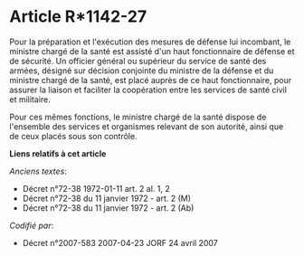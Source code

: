 # Article R*1142-27

Pour la préparation et l'exécution des mesures de défense lui incombant, le ministre chargé de la santé est assisté d'un haut
fonctionnaire de défense et de sécurité. Un officier général ou supérieur du service de santé des armées, désigné sur
décision conjointe du ministre de la défense et du ministre chargé de la santé, est placé auprès de ce haut fonctionnaire,
pour assurer la liaison et faciliter la coopération entre les services de santé civil et militaire.

Pour ces mêmes fonctions, le ministre chargé de la santé dispose de l'ensemble des services et organismes relevant de son
autorité, ainsi que de ceux placés sous son contrôle.

**Liens relatifs à cet article**

_Anciens textes_:

  - Décret n°72-38 1972-01-11 art. 2 al. 1, 2
  - Décret n°72-38 du 11 janvier 1972 - art. 2 (M)
  - Décret n°72-38 du 11 janvier 1972 - art. 2 (Ab)

_Codifié par_:

  - Décret n°2007-583 2007-04-23 JORF 24 avril 2007
